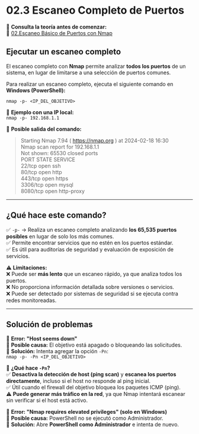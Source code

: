 # 02.3 Escaneo Completo de Puertos

📖 **Consulta la teoría antes de comenzar:**  
🔗 [02.Escaneo Básico de Puertos con Nmap](https://www.notion.so/02-Escaneo-B-sico-de-Puertos-con-Nmap-19e82d5d5423800c86cbf418914f4dd6?pvs=4)

## Ejecutar un escaneo completo

El escaneo completo con **Nmap** permite analizar **todos los puertos** de un sistema, en lugar de limitarse a una selección de puertos comunes.

Para realizar un escaneo completo, ejecuta el siguiente comando en **Windows (PowerShell):**

`nmap -p- <IP_DEL_OBJETIVO>`

📌 **Ejemplo con una IP local:**  
`nmap -p- 192.168.1.1`

📌 **Posible salida del comando:**
> Starting Nmap 7.94 ( https://nmap.org ) at 2024-02-18 16:30  
> Nmap scan report for 192.168.1.1  
> Not shown: 65530 closed ports  
> PORT      STATE SERVICE  
> 22/tcp    open  ssh  
> 80/tcp    open  http  
> 443/tcp   open  https  
> 3306/tcp  open  mysql  
> 8080/tcp  open  http-proxy  

---

## ¿Qué hace este comando?

✅ `-p-` → Realiza un escaneo completo analizando **los 65,535 puertos posibles** en lugar de solo los más comunes.  
✅ Permite encontrar servicios que no estén en los puertos estándar.  
✅ Es útil para auditorías de seguridad y evaluación de exposición de servicios.  

⚠️ **Limitaciones:**  
❌ Puede ser **más lento** que un escaneo rápido, ya que analiza todos los puertos.  
❌ No proporciona información detallada sobre versiones o servicios.  
❌ Puede ser detectado por sistemas de seguridad si se ejecuta contra redes monitoreadas.  

---

## Solución de problemas

🔹 **Error: "Host seems down"**  
📌 **Posible causa:** El objetivo está apagado o bloqueando las solicitudes.  
📌 **Solución:** Intenta agregar la opción `-Pn`:  
`nmap -p- -Pn <IP_DEL_OBJETIVO>`

📌 **¿Qué hace `-Pn`?**  
✅ **Desactiva la detección de host (ping scan)** y **escanea los puertos directamente**, incluso si el host no responde al ping inicial.  
✅ Útil cuando el firewall del objetivo bloquea los paquetes ICMP (ping).  
⚠️ **Puede generar más tráfico en la red**, ya que Nmap intentará escanear sin verificar si el host está activo.  

🔹 **Error: "Nmap requires elevated privileges" (solo en Windows)**  
📌 **Posible causa:** PowerShell no se ejecutó como Administrador.  
📌 **Solución:** Abre **PowerShell como Administrador** e intenta de nuevo.  
